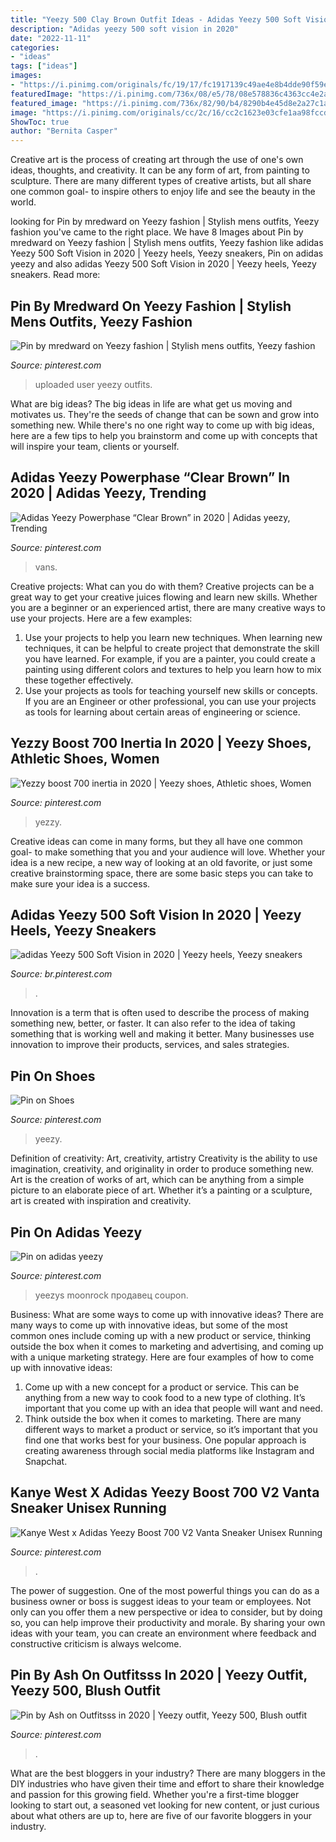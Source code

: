 ```yaml
---
title: "Yeezy 500 Clay Brown Outfit Ideas - Adidas Yeezy 500 Soft Vision In 2020"
description: "Adidas yeezy 500 soft vision in 2020"
date: "2022-11-11"
categories:
- "ideas"
tags: ["ideas"]
images:
- "https://i.pinimg.com/originals/fc/19/17/fc1917139c49ae4e8b4dde90f59e8339.png"
featuredImage: "https://i.pinimg.com/736x/08/e5/78/08e578836c4363cc4e2a8e6e46ca11fc.jpg"
featured_image: "https://i.pinimg.com/736x/82/90/b4/8290b4e45d8e2a27c1a6947e5c0220e7.jpg"
image: "https://i.pinimg.com/originals/cc/2c/16/cc2c1623e03cfe1aa98fccdcd2661e4e.jpg"
ShowToc: true
author: "Bernita Casper"
---
```



Creative art is the process of creating art through the use of one's own ideas, thoughts, and creativity. It can be any form of art, from painting to sculpture. There are many different types of creative artists, but all share one common goal- to inspire others to enjoy life and see the beauty in the world.

	

		
looking for Pin by mredward on Yeezy fashion | Stylish mens outfits, Yeezy fashion you've came to the right place. We have 8 Images about Pin by mredward on Yeezy fashion | Stylish mens outfits, Yeezy fashion like adidas Yeezy 500 Soft Vision in 2020 | Yeezy heels, Yeezy sneakers, Pin on adidas yeezy and also adidas Yeezy 500 Soft Vision in 2020 | Yeezy heels, Yeezy sneakers. Read more:
		
    
## Pin By Mredward On Yeezy Fashion | Stylish Mens Outfits, Yeezy Fashion

<img loading=lazy src="https://i.pinimg.com/736x/82/90/b4/8290b4e45d8e2a27c1a6947e5c0220e7.jpg" onerror="this.onerror=null;this.src='https://tse1.mm.bing.net/th?id=OIP.5Zpahk35ZeihwsX8gd6KvwHaG7&amp;pid=15.1';" alt="Pin by mredward on Yeezy fashion | Stylish mens outfits, Yeezy fashion">

_Source: pinterest.com_

>uploaded user yeezy outfits. 

	

What are big ideas?
The big ideas in life are what get us moving and motivates us. They're the seeds of change that can be sown and grow into something new. While there's no one right way to come up with big ideas, here are a few tips to help you brainstorm and come up with concepts that will inspire your team, clients or yourself.

    
## Adidas Yeezy Powerphase “Clear Brown” In 2020 | Adidas Yeezy, Trending

<img loading=lazy src="https://i.pinimg.com/originals/cc/2c/16/cc2c1623e03cfe1aa98fccdcd2661e4e.jpg" onerror="this.onerror=null;this.src='https://tse3.mm.bing.net/th?id=OIP.cvlawYkGhutKoHqeuaJFCAHaLH&amp;pid=15.1';" alt="Adidas Yeezy Powerphase “Clear Brown” in 2020 | Adidas yeezy, Trending">

_Source: pinterest.com_

>vans. 

	

Creative projects: What can you do with them?
Creative projects can be a great way to get your creative juices flowing and learn new skills. Whether you are a beginner or an experienced artist, there are many creative ways to use your projects. Here are a few examples: 
1. Use your projects to help you learn new techniques. When learning new techniques, it can be helpful to create project that demonstrate the skill you have learned. For example, if you are a painter, you could create a painting using different colors and textures to help you learn how to mix these together effectively. 
2. Use your projects as tools for teaching yourself new skills or concepts. If you are an Engineer or other professional, you can use your projects as tools for learning about certain areas of engineering or science.

    
## Yezzy Boost 700 Inertia In 2020 | Yeezy Shoes, Athletic Shoes, Women

<img loading=lazy src="https://i.pinimg.com/originals/53/01/76/5301760bee294e365ddd5d24d5e2bd8b.png" onerror="this.onerror=null;this.src='https://tse1.mm.bing.net/th?id=OIP.XaFi9spBcc32zZyzHTpeUgHaO0&amp;pid=15.1';" alt="Yezzy boost 700 inertia in 2020 | Yeezy shoes, Athletic shoes, Women">

_Source: pinterest.com_

>yezzy. 

	

Creative ideas can come in many forms, but they all have one common goal- to make something that you and your audience will love. Whether your idea is a new recipe, a new way of looking at an old favorite, or just some creative brainstorming space, there are some basic steps you can take to make sure your idea is a success.

    
## Adidas Yeezy 500 Soft Vision In 2020 | Yeezy Heels, Yeezy Sneakers

<img loading=lazy src="https://i.pinimg.com/736x/d4/e8/03/d4e803aba66bd8edb349eb03b12a36d5.jpg" onerror="this.onerror=null;this.src='https://tse4.mm.bing.net/th?id=OIP.w8gGZNTRfS1c-iIgmHWdogHaJQ&amp;pid=15.1';" alt="adidas Yeezy 500 Soft Vision in 2020 | Yeezy heels, Yeezy sneakers">

_Source: br.pinterest.com_

>. 

	

Innovation is a term that is often used to describe the process of making something new, better, or faster. It can also refer to the idea of taking something that is working well and making it better. Many businesses use innovation to improve their products, services, and sales strategies.

    
## Pin On Shoes

<img loading=lazy src="https://i.pinimg.com/originals/fc/19/17/fc1917139c49ae4e8b4dde90f59e8339.png" onerror="this.onerror=null;this.src='https://tse3.mm.bing.net/th?id=OIP.OeFUHBz1qs19C64eKlDVlgHaD9&amp;pid=15.1';" alt="Pin on Shoes">

_Source: pinterest.com_

>yeezy. 

	

Definition of creativity: Art, creativity, artistry
Creativity is the ability to use imagination, creativity, and originality in order to produce something new. Art is the creation of works of art, which can be anything from a simple picture to an elaborate piece of art. Whether it’s a painting or a sculpture, art is created with inspiration and creativity.

    
## Pin On Adidas Yeezy

<img loading=lazy src="https://i.pinimg.com/originals/33/c5/56/33c55662803c352c42fe4c8659134467.jpg" onerror="this.onerror=null;this.src='https://tse1.mm.bing.net/th?id=OIP.3Xs_1migyqAs2KRPT-OVIQHaE8&amp;pid=15.1';" alt="Pin on adidas yeezy">

_Source: pinterest.com_

>yeezys moonrock продавец coupon. 

	

Business: What are some ways to come up with innovative ideas?
There are many ways to come up with innovative ideas, but some of the most common ones include coming up with a new product or service, thinking outside the box when it comes to marketing and advertising, and coming up with a unique marketing strategy. Here are four examples of how to come up with innovative ideas: 
1. Come up with a new concept for a product or service. This can be anything from a new way to cook food to a new type of clothing. It’s important that you come up with an idea that people will want and need. 
2. Think outside the box when it comes to marketing. There are many different ways to market a product or service, so it’s important that you find one that works best for your business. One popular approach is creating awareness through social media platforms like Instagram and Snapchat.

    
## Kanye West X Adidas Yeezy Boost 700 V2 Vanta Sneaker Unisex Running

<img loading=lazy src="https://i.pinimg.com/236x/f0/37/38/f03738321982f83bd393fe6889665eb0.jpg?nii=t" onerror="this.onerror=null;this.src='https://tse3.mm.bing.net/th?id=OIP.RZUCzyO15PDxj2rHIuySSwAAAA&amp;pid=15.1';" alt="Kanye West x Adidas Yeezy Boost 700 V2 Vanta Sneaker Unisex Running">

_Source: pinterest.com_

>. 

	

The power of suggestion.
One of the most powerful things you can do as a business owner or boss is suggest ideas to your team or employees. Not only can you offer them a new perspective or idea to consider, but by doing so, you can help improve their productivity and morale. By sharing your own ideas with your team, you can create an environment where feedback and constructive criticism is always welcome.

    
## Pin By Ash On Outfitsss In 2020 | Yeezy Outfit, Yeezy 500, Blush Outfit

<img loading=lazy src="https://i.pinimg.com/736x/08/e5/78/08e578836c4363cc4e2a8e6e46ca11fc.jpg" onerror="this.onerror=null;this.src='https://tse4.mm.bing.net/th?id=OIP.Fy3R6s2Fb8ZItz4W22m0dwHaJ4&amp;pid=15.1';" alt="Pin by Ash on Outfitsss in 2020 | Yeezy outfit, Yeezy 500, Blush outfit">

_Source: pinterest.com_

>. 

	

What are the best bloggers in your industry?
There are many bloggers in the DIY industries who have given their time and effort to share their knowledge and passion for this growing field. Whether you're a first-time blogger looking to start out, a seasoned vet looking for new content, or just curious about what others are up to, here are five of our favorite bloggers in your industry.

